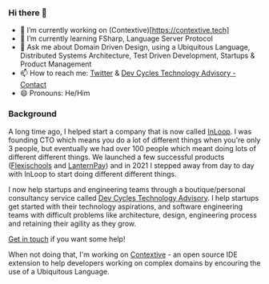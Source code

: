 ### Hi there 👋

- 🔭 I’m currently working on (Contextive)[https://contextive.tech]
- 🌱 I’m currently learning FSharp, Language Server Protocol
- 💬 Ask me about Domain Driven Design, using a Ubiquitous Language, Distributed Systems Architecture, Test Driven Development, Startups & Product Management
- 📫 How to reach me: [Twitter](https://twitter.com/ChrisSimonAu) & [Dev Cycles Technology Advisory - Contact](https://devcycles.io/page/contact/)
- 😄 Pronouns: He/Him

### Background

A long time ago, I helped start a company that is now called [InLoop](https://www.inloop.com.au).  I was founding CTO which means you do a lot of different things when you're only 3 people, but eventually we had over 100 people which meant doing lots of different different things.  We launched a few successful products ([Flexischools](https://www.flexischools.com.au) and [LanternPay](https://lanternpay.com)) and in 2021 I stepped away from day to day with InLoop to start doing different different things.

I now help startups and engineering teams through a boutique/personal consultancy service called [Dev Cycles Technology Advisory](https://devcycles.io/page/consulting/).  I help startups get started with their technology aspirations, and software engineering teams with difficult problems like architecture, design, engineering process and retaining their agility as they grow.

[Get in touch](https://devcycles.io/page/contact/) if you want some help!

When not doing that, I'm working on [Contextive](https://github.com/dev-cycles/contextive) - an open source IDE extension to help developers working on complex domains by encouring the use of a Ubiquitous Language.
